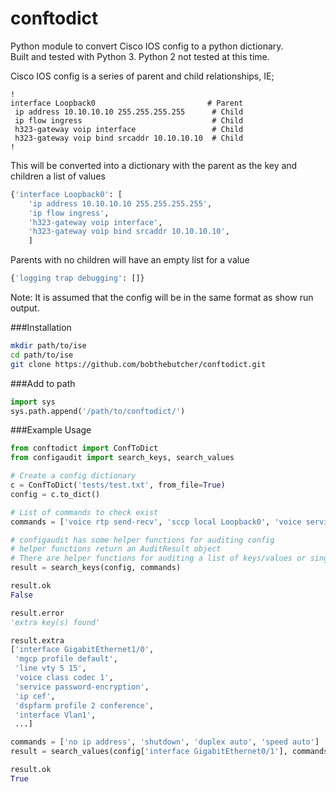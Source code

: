 # conftodict
Python module to convert Cisco IOS config to a python dictionary.  
Built and tested with Python 3. Python 2 not tested at this time.  

Cisco IOS config is a series of parent and child relationships, IE;  
```
!  
interface Loopback0                         # Parent
 ip address 10.10.10.10 255.255.255.255      # Child
 ip flow ingress                             # Child
 h323-gateway voip interface                 # Child
 h323-gateway voip bind srcaddr 10.10.10.10  # Child 
!
```

This will be converted into a dictionary with the parent as the key and children a list of values
```python
{'interface Loopback0': [                        
    'ip address 10.10.10.10 255.255.255.255',  
    'ip flow ingress',                         
    'h323-gateway voip interface',               
    'h323-gateway voip bind srcaddr 10.10.10.10',
    ]
 ```

Parents with no children will have an empty list for a value
```python
{'logging trap debugging': []}
```
 
Note: It is assumed that the config will be in the same format as show run output.  

###Installation
```bash
mkdir path/to/ise
cd path/to/ise
git clone https://github.com/bobthebutcher/conftodict.git
```

###Add to path
```python
import sys
sys.path.append('/path/to/conftodict/')
```

###Example Usage
```python
from conftodict import ConfToDict
from configaudit import search_keys, search_values

# Create a config dictionary
c = ConfToDict('tests/test.txt', from_file=True)
config = c.to_dict()

# List of commands to check exist
commands = ['voice rtp send-recv', 'sccp local Loopback0', 'voice service voip']

# configaudit has some helper functions for auditing config
# helper functions return an AuditResult object
# There are helper functions for auditing a list of keys/values or single key/value
result = search_keys(config, commands)

result.ok
False

result.error
'extra key(s) found'

result.extra
['interface GigabitEthernet1/0',
 'mgcp profile default',
 'line vty 5 15',
 'voice class codec 1',
 'service password-encryption',
 'ip cef',
 'dspfarm profile 2 conference',
 'interface Vlan1',
 ...]

commands = ['no ip address', 'shutdown', 'duplex auto', 'speed auto']
result = search_values(config['interface GigabitEthernet0/1'], commands)

result.ok
True
```